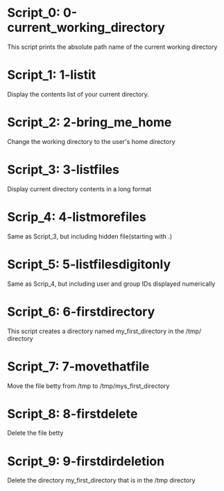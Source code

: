 # Script_0: 0-current_working_directory
   This  script prints the absolute path name of the current working directory

# Script_1: 1-listit
   Display the contents list of your current directory.

# Script_2: 2-bring_me_home
   Change the working directory to the user's home directory

# Script_3: 3-listfiles
   Display current directory contents in a long format

# Scrip_4: 4-listmorefiles
   Same as Script_3, but including hidden file(starting with .)

# Script_5: 5-listfilesdigitonly
   Same as Scrip_4, but including user and group IDs displayed numerically

# Script_6: 6-firstdirectory
   This script creates a directory named my_first_directory in the /tmp/ directory

# Script_7: 7-movethatfile
   Move the file betty from /tmp to /tmp/mys_first_directory

# Script_8: 8-firstdelete
   Delete the file betty

# Script_9: 9-firstdirdeletion
   Delete the directory my_first_directory that is in the /tmp directory
